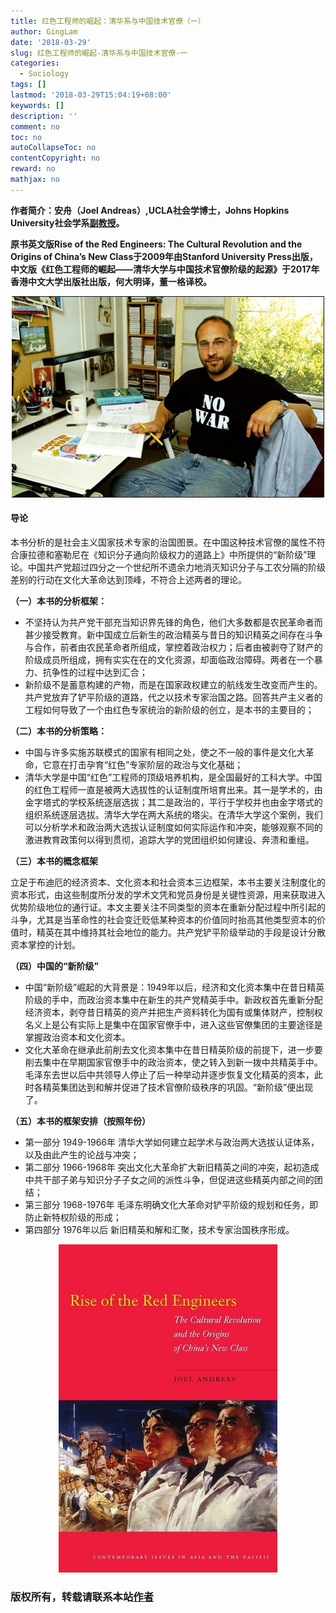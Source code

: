 ```yaml
---
title: 红色工程师的崛起：清华系与中国技术官僚（一）
author: GingLam
date: '2018-03-29'
slug: 红色工程师的崛起-清华系与中国技术官僚-一
categories:
  - Sociology
tags: []
lastmod: '2018-03-29T15:04:19+08:00'
keywords: []
description: ''
comment: no
toc: no
autoCollapseToc: no
contentCopyright: no
reward: no
mathjax: no
---
```


**作者简介：安舟（Joel Andreas）,UCLA社会学博士，Johns Hopkins University社会学系[副教授](http://soc.jhu.edu/directory/joel-andreas/)。**


**原书英文版Rise of the Red Engineers: The Cultural Revolution and the Origins of China’s New Class于2009年由Stanford University Press出版，中文版《红色工程师的崛起——清华大学与中国技术官僚阶级的起源》于2017年香港中文大学出版社出版，何大明译，董一格译校。**

<div align=center><img src="https://raw.githubusercontent.com/GingLam/Storage/master/joelandreas.jpg"></div>

<!--more-->

#### 导论

本书分析的是社会主义国家技术专家的治国图景。在中国这种技术官僚的属性不符合康拉德和塞勒尼在《知识分子通向阶级权力的道路上》中所提供的“新阶级”理论。中国共产党超过四分之一个世纪所不遗余力地消灭知识分子与工农分隔的阶级差别的行动在文化大革命达到顶峰，不符合上述两者的理论。

**（一）本书的分析框架：**

- 不坚持认为共产党干部充当知识界先锋的角色，他们大多数都是农民革命者而甚少接受教育。新中国成立后新生的政治精英与昔日的知识精英之间存在斗争与合作，前者由农民革命者所组成，掌控着政治权力；后者由被剥夺了财产的阶级成员所组成，拥有实实在在的文化资源，却面临政治障碍。两者在一个暴力、抗争性的过程中达到汇合；
- 新阶级不是蓄意构建的产物，而是在国家政权建立的航线发生改变而产生的。共产党放弃了铲平阶级的道路，代之以技术专家治国之路。回答共产主义者的工程如何导致了一个由红色专家统治的新阶级的创立，是本书的主要目的；

**（二）本书的分析策略：**

- 中国与许多实施苏联模式的国家有相同之处，使之不一般的事件是文化大革命，它意在打击孕育“红色”专家阶层的政治与文化基础；
- 清华大学是中国“红色”工程师的顶级培养机构，是全国最好的工科大学。中国的红色工程师一直是被两大选拔性的认证制度所培育出来。其一是学术的，由金字塔式的学校系统逐层选拔；其二是政治的，平行于学校并也由金字塔式的组织系统逐层选拔。清华大学在两大系统的塔尖。在清华大学这个案例，我们可以分析学术和政治两大选拔认证制度如何实际运作和冲突，能够观察不同的激进教育政策何以得到贯彻，追踪大学的党团组织如何建设、奔溃和重组。

**（三）本书的概念框架**

立足于布迪厄的经济资本、文化资本和社会资本三边框架，本书主要关注制度化的资本形式，由这些制度所分发的学术文凭和党员身份是关键性资源，用来获取进入优势阶级地位的通行证。本文主要关注不同类型的资本在重新分配过程中所引起的斗争，尤其是当革命性的社会变迁贬低某种资本的价值同时抬高其他类型资本的价值时，精英在其中维持其社会地位的能力。共产党铲平阶级举动的手段是设计分散资本掌控的计划。

**（四）中国的“新阶级”**

- 中国“新阶级”崛起的大背景是：1949年以后，经济和文化资本集中在昔日精英阶级的手中，而政治资本集中在新生的共产党精英手中。新政权首先重新分配经济资本，剥夺昔日精英的资产并把生产资料转化为国有或集体财产，控制权名义上是公有实际上是集中在国家官僚手中，进入这些官僚集团的主要途径是掌握政治资本和文化资本。
- 文化大革命在继承此前削去文化资本集中在昔日精英阶级的前提下，进一步要削去集中在早期国家官僚手中的政治资本，使之转入到新一拨中共精英手中。毛泽东去世以后中共领导人停止了后一种举动并逐步恢复文化精英的资本，此时各精英集团达到和解并促进了技术官僚阶级秩序的巩固。“新阶级”便出现了。

**（五）本书的框架安排（按照年份）**

- 第一部分 1949-1966年 清华大学如何建立起学术与政治两大选拔认证体系，以及由此产生的论战与冲突；
- 第二部分 1966-1968年 突出文化大革命扩大新旧精英之间的冲突，起初造成中共干部子弟与知识分子子女之间的派性斗争，但促进这些精英内部之间的团结；
- 第三部分 1968-1976年 毛泽东明确文化大革命对铲平阶级的规划和任务，即防止新特权阶级的形成；
- 第四部分 1976年以后 新旧精英和解和汇聚，技术专家治国秩序形成。

<div align=center><img src="https://raw.githubusercontent.com/GingLam/Storage/master/2018.3.29.4.jpg"></div>

### 版权所有，转载请联系本站[作者](mailto:linj83@mail2.sysu.edu.cn)